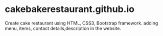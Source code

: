 # cakebakerestaurant.github.io
Create cake restaurant using HTML, CSS3, Bootstrap framework. adding menu, items, contact details,description in the website.
